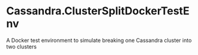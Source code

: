 # Cassandra.ClusterSplitDockerTestEnv
A Docker test environment to simulate breaking one Cassandra cluster into two clusters
